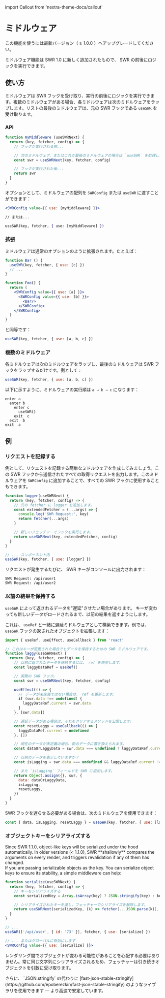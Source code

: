 import Callout from 'nextra-theme-docs/callout'

# ミドルウェア

<Callout>
  この機能を使うには最新バージョン（ ≥ 1.0.0 ）へアップグレードしてください。
</Callout>

ミドルウェア機能は SWR 1.0 に新しく追加されたもので、 SWR の前後にロジックを実行できます。

## 使い方

ミドルウェアは SWR フックを受け取り、実行の前後にロジックを実行できます。複数のミドルウェアがある場合、各ミドルウェアは次のミドルウェアをラップします。リストの最後のミドルウェアは、元の SWR フックである `useSWR` を受け取ります。

### API

```jsx
function myMiddleware (useSWRNext) {
  return (key, fetcher, config) => {
    // フックが実行される前...

    // 次のミドルウェア、またはこれが最後のミドルウェアの場合は `useSWR` を処理します。
    const swr = useSWRNext(key, fetcher, config)

    // フックが実行された後...
    return swr
  }
}
```

オプションとして、ミドルウェアの配列を `SWRConfig` または `useSWR` に渡すことができます：

```jsx
<SWRConfig value={{ use: [myMiddleware] }}>

// または...

useSWR(key, fetcher, { use: [myMiddleware] })
```

### 拡張

ミドルウェアは通常のオプションのように拡張されます。たとえば：

```jsx
function Bar () {
  useSWR(key, fetcher, { use: [c] })
  // ...
}

function Foo() {
  return (
    <SWRConfig value={{ use: [a] }}>
      <SWRConfig value={{ use: [b] }}>
        <Bar/>
      </SWRConfig>
    </SWRConfig>
  )
}
```

と同等です：

```js
useSWR(key, fetcher, { use: [a, b, c] })
```

### 複数のミドルウェア

各ミドルウェアは次のミドルウェアをラップし、最後のミドルウェアは SWR フックをラップするだけです。例として：

```jsx
useSWR(key, fetcher, { use: [a, b, c] })
```

以下に示すように、ミドルウェアの実行順は `a → b → c` になります：

```plaintext
enter a
  enter b
    enter c
      useSWR()
    exit  c
  exit  b
exit  a
```

## 例

### リクエストを記録する

例として、リクエストを記録する簡単なミドルウェアを作成してみましょう。この SWR フックから送信されたすべての取得リクエストを出力します。このミドルウェアを `SWRConfig` に追加することで、すべての SWR フックに使用することもできます。

```jsx
function logger(useSWRNext) {
  return (key, fetcher, config) => {
    // 元の fetcher に logger を追加します。
    const extendedFetcher = (...args) => {
      console.log('SWR Request:', key)
      return fetcher(...args)
    }

    // 新しいフェッチャーでフックを実行します。
    return useSWRNext(key, extendedFetcher, config)
  }
}

// ... コンポーネント内
useSWR(key, fetcher, { use: [logger] })
```

リクエストが発生するたびに、 SWR キーがコンソールに出力されます：

```plaintext
SWR Request: /api/user1
SWR Request: /api/user2
```

### 以前の結果を保持する

`useSWR` によって返されるデータを"遅延"させたい場合があります。
キーが変わっても新しいデータがロードされるまで、以前の結果を返すようにします。

これは、 `useRef` と一緒に遅延ミドルウェアとして構築できます。例では、 `useSWR` フックの返されたオブジェクトを拡張します：

```jsx
import { useRef, useEffect, useCallback } from 'react'

// これはキーが変更された場合でもデータを保持するための SWR ミドルウェアです。
function laggy(useSWRNext) {
  return (key, fetcher, config) => {
    // 以前に返されたデータを格納するには、 ref を使用します。
    const laggyDataRef = useRef()

    // 実際の SWR フック。
    const swr = useSWRNext(key, fetcher, config)

    useEffect(() => {
      // データが未定義ではない場合は、 ref を更新します。
      if (swr.data !== undefined) {
        laggyDataRef.current = swr.data
      }
    }, [swr.data])

    // 遅延データがある場合は、それをクリアするメソッドを公開します。
    const resetLaggy = useCallback(() => {
      laggyDataRef.current = undefined
    }, [])

    // 現在のデータが未定義の場合、前のデータに置き換えられます。
    const dataOrLaggyData = swr.data === undefined ? laggyDataRef.current : swr.data

    // 以前のデータを表示していますか？
    const isLagging = swr.data === undefined && laggyDataRef.current !== undefined

    // また `isLagging` フィールドを SWR に追加します。
    return Object.assign({}, swr, {
      data: dataOrLaggyData,
      isLagging,
      resetLaggy,
    })
  }
}
```

SWR フックを遅らせる必要がある場合は、次のミドルウェアを使用できます：

```js
const { data, isLagging, resetLaggy } = useSWR(key, fetcher, { use: [laggy] })
```

### オブジェクトキーをシリアライズする

<Callout>
  Since SWR 1.1.0, object-like keys will be serialized under the hood automatically. 
</Callout>

<Callout emoji="⚠️">
  In older versions (< 1.1.0), SWR **shallowly** compares the arguments on every render, and triggers revalidation if any of them has changed.
  <br />
  If you are passing serializable objects as the key. You can serialize object keys to ensure its stability, a simple middleware can help:
</Callout>

```jsx
function serialize(useSWRNext) {
  return (key, fetcher, config) => {
    // キーをシリアライズする
    const serializedKey = Array.isArray(key) ? JSON.stringify(key) : key

    // シリアライズされたキーを渡し、フェッチャーでシリアライズを解除します。
    return useSWRNext(serializedKey, (k) => fetcher(...JSON.parse(k)), config)
  }
}

// ...
useSWR(['/api/user', { id: '73' }], fetcher, { use: [serialize] })

// ... またはグローバルに有効にします
<SWRConfig value={{ use: [serialize] }}>
```

レンダリング間でオブジェクトが変わる可能性があることを心配する必要はありません。常に同じ文字列にシリアライズされるため、フェッチャーは引き続きオブジェクトを引数に受け取ります。

<Callout>
  さらに、 `JSON.stringify` の代わりに [fast-json-stable-stringify](https://github.com/epoberezkin/fast-json-stable-stringify) のようなライブラリを使用できます — より高速で安定しています。
</Callout>

